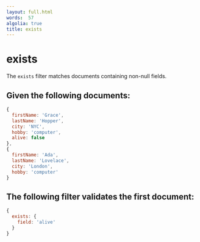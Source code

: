 ```yaml
---
layout: full.html
words:  57
algolia: true
title: exists
---
```


# exists

The `exists` filter matches documents containing non-null fields.

## Given the following documents:

```javascript
{
  firstName: 'Grace',
  lastName: 'Hopper',
  city: 'NYC',
  hobby: 'computer',
  alive: false
},
{
  firstName: 'Ada',
  lastName: 'Lovelace',
  city: 'London',
  hobby: 'computer'
}
```

## The following filter validates the first document:

```javascript
{
  exists: {
    field: 'alive'
  }
}
```
